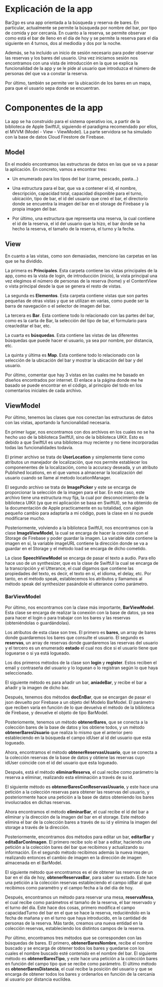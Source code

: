 # Explicación de la app

Bar2go es una app orientada a la búsqueda y reserva de bares. En
particular, actualmente se permite la búsqueda por nombre del bar, por
tipo de comida y por cercanía. En cuanto a la reserva, se permite
observar como está el bar de lleno en el día de hoy y se permite la
reserva para el día siguiente en 4 turnos, dos al mediodía y dos por la
noche.

Además, se ha incluido un inicio de sesión necesario para poder observar
las reservas y los bares del usuario. Una vez iniciamos sesión nos
encontramos con una vista de introducción en la que se explica la
funcionalidad de la app y se le pide al usuario que introduzca el número
de personas del que va a constar la reserva.

Por último, también se permite ver la ubicación de los bares en un mapa,
para que el usuario sepa donde se encuentran.

# Componentes de la app

La app se ha construido para el sistema operativo ios, a partir de la
biblioteca de Apple SwiftUI, siguiendo el paradigma recomendado por
ellos, el MVVM (Model - View - ViewModel). La parte servidora se ha
simulado con la base de datos Cloud Firestore de Firebase.

## Model

En el modelo encontramos las estructuras de datos en las que se va a
pasar la aplicación. En concreto, vamos a encontrar tres:

-   Un enumerado para los tipos del bar (carne, pescado, pasta\...)

-   Una estructura para el bar, que va a contener el id, el nombre,
    descripción, capacidad total, capacidad disponible para el turno,
    ubicación, tipo de bar, el id del usuario que creó el bar, el
    directorio donde se encuentra la imagen del bar en el storage de
    Firebase y la propia imagen del bar.

-   Por último, una estructura que representa una reserva, la cual
    contiene el id de la reserva, el id del usuario que la hizo, el bar
    donde se ha hecho la reserva, el tamaño de la reserva, el turno y la
    fecha.

## View

En cuanto a las vistas, como son demasiadas, menciono las carpetas en
las que se ha dividido.

La primera es **Principales**. Esta carpeta contiene las vistas
principales de la app, como es la vista de login, de introducción
(inicio), la vista principal una vez elegimos el número de personas de
la reserva (home) y el ContentView o vista principal desde la que se
genera el resto de vistas.

La segunda es **Elementos**. Esta carpeta contiene vistas que son partes
pequeñas de otras vistas y que se utilizan en varias, como puede ser la
barra de navegación o el selector de imagen del bar.

La tercera es **Bar**. Esta contiene todo lo relacionado con las partes
del bar, como es la carta de Bar, la selección del tipo de bar, el
formulario para crear/editar el bar, etc.

La cuarta es **búsquedas**. Esta contiene las vistas de las diferentes
búsquedas que puede hacer el usuario, ya sea por nombre, por distancia,
etc.

La quinta y última es **Map**. Esta contiene todo lo relacionado con la
selección de la ubicación del bar y mostrar la ubicación del bar y del
usuario.

Por último, comentar que hay 3 vistas en las cuales me he basado en
diseños encontrados por internet. El enlace a la página donde me he
basado se puede encontrar en el código, al principio del todo en los
comentarios iniciales de cada archivo.

## ViewModel

Por último, tenemos las clases que nos conectan las estructuras de datos
con las vistas, aportando la funcionalidad necesaria.

En primer lugar, nos encontramos con dos archivos en los cuales no se ha
hecho uso de la biblioteca SwiftUI, sino de la biblioteca UIKit. Esto es
debido a que SwiftUI es una biblioteca muy reciente y no tiene
incorporadas todas las funcionalidades todavía.

El primer archivo se trata de **UserLocation** y simplemente tiene como
atributos un manejador de localización, que nos permite establecer los
componenentes de la localización, como la accuracy deseada, y un
atributo Published locations, en el que vamos a almacenar la
localización del usuario cuando se llame al metodo locationManager.

El segundo archivo se trata de **ImagePicker** y este se encarga de
proporcionar la selección de la imagen para el bar. En este caso, este
archivo tiene una estructura muy fija, la cual por desconocimiento de la
biblioteca UIKit (ya que mi aplicación se basa en SwiftUI), se ha
obtenido de la documentación de Apple practicamente en su totalidad, con
algún pequeño cambio para adaptarla a mi código, pues la clase en sí no
puede modificarse mucho.

Posteriormente, volviendo a la biblioteca SwiftUI, nos encontramos con
la clase **ImageViewModel**, la cual se encarga de hacer la conexión con
el Storage de Firebase y poder guardar la imagen. La variable data
contiene la imagen en sí, la variable imageURL contiene la dirección
donde se va a guardar en el Storage y el método load se encarga de dicho
cometido.

La clase **SpeechViewModel** se encarga de pasar el texto a audio. Para
ello hace uso de un synthesizer, que es la clase de SwiftUI la cual se
encarga de la transcripción y el Utterance, el cual digamos que contiene
las propiedades del texto, es decir, el texto en sí, el idioma, el
delay, etc. Por tanto, en el método speak, establecemos los atributos y
llamamos al método speak del synthesizer pasándole el utterance como
parámetro.

### BarViewModel

Por último, nos encontramos con la clase más importante,
**BarViewModel**. Esta clase se encarga de realizar la conexión con la
base de datos, ya sea para hacer el login o para trabajar con los bares
y las reservas (obteniéndolas o guardándolas).

Los atributos de esta clase son tres. El primero es **bares**, un array
de bares donde guardaremos los bares que consulte el usuario. El segundo
es **reservas**, un array de reservas donde guardaremos las reservas del
usuario y el tercero es un enumerado **estado** el cual nos dice si el
usuario tiene que loguearse o si ya está logueado.

Los dos primeros métodos de la clase son **login** y **register**. Estos
reciben el email y contraseña del usuario y lo loguean o lo registran
según lo que haya seleccionado.

El siguiente método es para añadir un bar, **aniadeBar**, y recibe el
bar a añadir y la imagen de dicho bar.

Después, tenemos dos métodos **docEnBar**, que se encargan de pasar el
json devuelto por Firebase a un objeto del Modelo BarModel. El parámetro
que reciben varía en función de lo que devuelva el método de la
biblioteca de Firebase, y devuelve el objeto de tipo BarModel.

Posteriomente, tenemos un método **obtenerBares**, que se conecta a la
colección bares de la base de datos y los obtiene todos, y un método
**obtenerBaresUsuario** que realiza lo mismo que el anterior pero
estableciendo en la búsqueda el campo idUser al id del usuario que esta
logueado.

Ahora, encontramos el método **obtenerReservasUsuario**, que se conecta
a la colección reservas de la base de datos y obtiene las reservas cuyo
idUser coincide con el id del usuario que esta logueado.

Después, está el método **eliminarReserva**, el cual recibe como
parámetro la reserva a eliminar, realizando esta eliminación a través de
su id.

El siguiente método es **obtenerBaresConReservasUsuario**, y este hace
una petición a la colección reservas para obtener las reservas del
usuario, y posteriormente hace una petición a la base de datos
obteniendo los bares involucrados en dichas reservas.

Ahora encontramos el método **eliminarBar**, el cual recibe el id del
bar a eliminar y la dirección de la imagen del bar en el storage. Este
método elimina el bar de la colección bares a través de su id y elimina
la imagen del storage a través de la dirección.

Posteriormente, encontramos dos métodos para editar un bar,
**editarBar** y **editaBarConImagen**. El primero recibe solo el bar a
editar, haciendo una petición a la colección bares del bar que recibimos
y actualizando su información. En el segundo método recibimos además la
nueva imagen, realizando entonces el cambio de imagen en la dirección de
imagen almacenada en el BarModel.

El siguiente método que encontramos es el de obtener las reservas de un
bar en el día de hoy, **obtenerReservasBar**, para saber su estado. Este
hace una petición a la colección reservas estableciendo el campo idBar
al que recibimos como paramétro y el campo fecha a la del día de hoy.

Después, encontramos un método para reservar una mesa, **reservaMesa**,
el cual recibe como parámetros el tamaño de la reserva, el bar reservado
y el turno del día. Este hace dos cosas, primero modifica el campo
capacidadTurno del bar en el que se hace la reserva, reduciéndolo en la
fecha de mañana y en el turno que haya introducido, en la cantidad de
personas de la reserva. Más tarde, creamos una nueva entidad en la
colección reservas, estableciendo los distintos campos de la reserva.

Por último, encontramos tres métodos que se corresponden con las
búsquedas de bares. El primero, **obtenerBaresNombre**, recibe el nombre
buscado y se encarga de obtener todos los bares y quedarse con los
cuales el nombre buscado esté contenido en el nombre del bar. El
siguiente método es **obtenerBaresTipo**, y este hace una petición a la
colección bares en función del campo tipo que se recibe como parámetro.
El último método es **obtenerBaresDistancia**, el cual recibe la
posición del usuario y que se encarga de obtener todos los bares y
ordenarlos en función de la cercanía al usuario por distancia euclídea.
